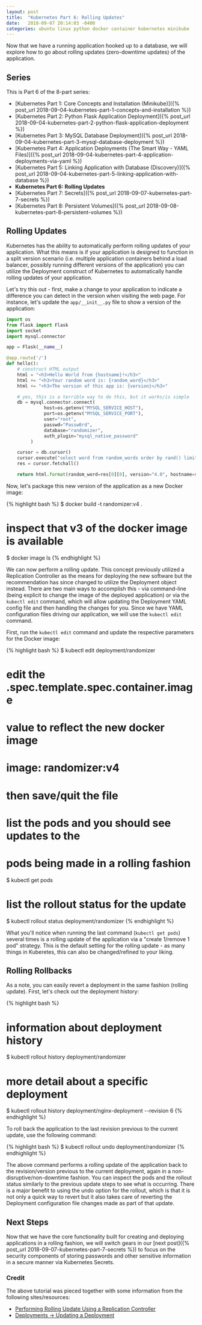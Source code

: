 ```yaml
---
layout: post
title:  "Kubernetes Part 6: Rolling Updates"
date:   2018-09-07 20:14:03 -0400
categories: ubuntu linux python docker container kubernetes minikube
---
```

Now that we have a running application hooked up to a database, we will explore how to go
about rolling updates (zero-downtime updates) of the application.

## Series

This is Part 6 of the 8-part series:

- [Kubernetes Part 1: Core Concepts and Installation (Minikube)]({% post_url 2018-09-04-kubernetes-part-1-concepts-and-installation %})
- [Kubernetes Part 2: Python Flask Application Deployment]({% post_url 2018-09-04-kubernetes-part-2-python-flask-application-deployment %})
- [Kubernetes Part 3: MySQL Database Deployment]({% post_url 2018-09-04-kubernetes-part-3-mysql-database-deployment %})
- [Kubernetes Part 4: Application Deployments (The Smart Way - YAML Files)]({% post_url 2018-09-04-kubernetes-part-4-application-deployments-via-yaml %})
- [Kubernetes Part 5: Linking Application with Database (Discovery)]({% post_url 2018-09-04-kubernetes-part-5-linking-application-with-database %})
- **Kubernetes Part 6: Rolling Updates**
- [Kubernetes Part 7: Secrets]({% post_url 2018-09-07-kubernetes-part-7-secrets %})
- [Kubernetes Part 8: Persistent Volumes]({% post_url 2018-09-08-kubernetes-part-8-persistent-volumes %})

## Rolling Updates

Kubernetes has the ability to automatically perform rolling updates of your application. What this means is
if your application is designed to function in a split version scenario (i.e. multiple application
containers behind a load balancer, possibly running different versions of the application) you can utilize
the Deployment construct of Kubernetes to automatically handle rolling updates of your application.

Let's try this out - first, make a change to your application to indicate a difference you can detect in the
version when visiting the web page. For instance, let's update the `app/__init__.py` file to show a version
of the application:

```python
import os
from flask import Flask
import socket
import mysql.connector

app = Flask(__name__)

@app.route('/')
def hello():
    # construct HTML output
    html = "<h3>Hello World from {hostname}!</h3>"
    html += "<h3>Your random word is: {random_word}</h3>"
    html += "<h3>The version of this app is: {version}</h3>"

    # yes, this is a terrible way to do this, but it works/is simple
    db = mysql.connector.connect(
              host=os.getenv("MYSQL_SERVICE_HOST"),
              port=os.getenv("MYSQL_SERVICE_PORT"),
              user="root",
              passwd="Passw0rd",
              database="randomizer",
              auth_plugin="mysql_native_password"
         )

    cursor = db.cursor()
    cursor.execute("select word from random_words order by rand() limit 1;")
    res = cursor.fetchall()

    return html.format(random_word=res[0][0], version="4.0", hostname=socket.gethostname())
```

Now, let's package this new version of the application as a new Docker image:

{% highlight bash %}
$ docker build -t randomizer:v4 .
# inspect that v3 of the docker image is available
$ docker image ls
{% endhighlight %}

We can now perform a rolling update. This concept previously utilized a Replication Controller as the means for
deploying the new software but the recommendation has since changed to utilize the Deployment object instead.
There are two main ways to accomplish this - via command-line (being explicit to change the image of the deployed
application) or via the `kubectl edit` command, which will allow updating the Deployment YAML config file and then
handling the changes for you. Since we have YAML configuration files driving our application, we will use the
`kubectl edit` command.

First, run the `kubectl edit` command and update the respective parameters for the Docker image:

{% highlight bash %}
$ kubectl edit deployment/randomizer
# edit the .spec.template.spec.container.image
# value to reflect the new docker image
#   image: randomizer:v4
# then save/quit the file

# list the pods and you should see updates to the
# pods being made in a rolling fashion
$ kubectl get pods

# list the rollout status for the update
$ kubectl rollout status deployment/randomizer
{% endhighlight %}

What you'll notice when running the last command (`kubectl get pods`) several times is a rolling update of the
application via a "create 1/remove 1 pod" strategy. This is the default setting for the rolling update - as many
things in Kuberetes, this can also be changed/refined to your liking.

## Rolling Rollbacks

As a note, you can easily revert a deployment in the same fashion (rolling update). First, let's check out the
deployment history:

{% highlight bash %}
# information about deployment history
$ kubectl rollout history deployment/randomizer

# more detail about a specific deployment
$ kubectl rollout history deployment/nginx-deployment --revision 6
{% endhighlight %}

To roll back the application to the last revision previous to the current update, use the following command:

{% highlight bash %}
$ kubectl rollout undo deployment/randomizer
{% endhighlight %}

The above command performs a rolling update of the application back to the revision/version previous to the
current deployment, again in a non-disruptive/non-downtime fashion. You can inspect the pods and the rollout
status similarly to the previous update steps to see what is occurring. There is a major benefit to using the
undo option for the rollout, which is that it is not only a quick way to revert but it also takes care of
reverting the Deployment configuration file changes made as part of that update.

## Next Steps

Now that we have the core functionality built for creating and deploying applications in a rolling fashion,
we will switch gears in our [next post]({% post_url 2018-09-07-kubernetes-part-7-secrets %}) to focus on the
security components of storing passwords and other sensitive information in a secure manner via Kubernetes
Secrets.

### Credit

The above tutorial was pieced together with some information from the following sites/resources:

* [Performing Rolling Update Using a Replication Controller](https://kubernetes.io/docs/tasks/run-application/rolling-update-replication-controller/)
* [Deployments -> Updating a Deployment](https://kubernetes.io/docs/concepts/workloads/controllers/deployment/#updating-a-deployment)
